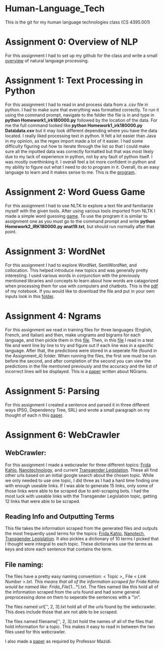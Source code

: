 # Human-Language_Tech
This is the git for my human language technologies class (CS 4395.001)

# Assignment 0: Overview of NLP
For this assignment I had to set up my github for the class and write a small [overview](Overview_of_NLP.pdf) of natural language processing.

# Assignment 1: Text Processing in Python
For this assignment I had to read in and process data from a .csv file in python. I had to make sure that everything was formatted correctly. To run it using the command prompt, navigate to the folder the file is in and type in **python Homework1_irk180000.py** followed by the location of the data. For me the full command looked like **python Homework1_irk180000.py Data\data.csv** but it may look different depending where you have the data located. I really liked processing text in python. It felt a lot easier than Java in my opinion, as the regex import made a lot of it easier. I had some difficulty figuring out how to iterate through the list so that I could make sure all the inputted data was correctly formatted but that was most likely due to my lack of experience in python, not by any fault of python itself. I was mostly overthinking it. I overall feel a lot more confident in python and my ability to figure out what I need to do to program in it. Overall, its an easy language to learn and it makes sense to me. This is the [program](https://github.com/wttkirby/Human-Language_Tech/blob/main/Assignment_1/Homework1_irk180000.py).

# Assignment 2: Word Guess Game
For this assignment I had to use NLTK to explore a text file and familiarize myself with the given tools. After using various tools imported from NLTK I made a simple word guessing [game](https://github.com/wttkirby/Human-Language_Tech/blob/main/Assignment_2/Homework2_IRK180000.py). To use the program it is similar to assignment one as you must go to the command prompt and write **python Homework2_IRK180000.py anat19.txt**, but should run normally after that point.

# Assignment 3: WordNet
For this assignment I had to explore WordNet, SentiWordNet, and collocation. This helped introduce new topics and was generally pretty interesting. I used various words in conjunction with the previously mentioned libraries and concepts to learn about how words are catagorized when processing them for use with computers and chatbots. This is the [pdf](https://github.com/wttkirby/Human-Language_Tech/blob/main/Assignment_3/Portfolio%20Component%203_%20Wordnet.pdf) of my notebook. If you would like to download the file and put in your own inputs look in this [folder](https://github.com/wttkirby/Human-Language_Tech/tree/main/Assignment_3).

# Assignment 4: Ngrams
For this assignment we read in training files for three languages (English, French, and Italian) and then, make unigrams and bigrams for each language, and then pickle them in this [file](https://github.com/wttkirby/Human-Language_Tech/blob/main/Assignment_4/Homework3_pt1.py). Then, in this [file](https://github.com/wttkirby/Human-Language_Tech/blob/main/Assignment_4/Homework3_pt2.py) I read in a test file and went line by line to try and figure out if each line was in a specific language. After that, the predictions were stored in a seperate file (found in the Assignment_4) folder. When running the files, the first one must be run before the second, and after completion of the second you can view the predictions in the file mentioned previously and the accuracy and the list of incorrect lines will be displayed. This is a [paper](https://github.com/wttkirby/Human-Language_Tech/blob/main/NGrams.docx) written about NGrams.

# Assignment 5: Parsing
For this assignment I created a sentence and parsed it in three different ways (PSG, Dependency Tree, SRL) and wrote a small paragraph on my thought of each n this [paper](https://github.com/wttkirby/Human-Language_Tech/blob/main/Parsing.pdf).

# Assignment 6: WebCrawler
## WebCrawler:
For this assignment I made a webcrawler for three different topics: [Frida Kahlo](https://github.com/wttkirby/Human-Language_Tech/blob/main/Assignment_6/scrapenprocess.py), [Nanotechnology](https://github.com/wttkirby/Human-Language_Tech/blob/main/Assignment_6/nanotech.py), and current [Transgender Legislation](https://github.com/wttkirby/Human-Language_Tech/blob/main/Assignment_6/transleg.py). These all find other urls based on an initial google search about the chosen topic. While we only needed to use one topic, I did three as I had a hard time finding one with enough useable links. If I was able to generate 15 links, only some of those links were able to be scraped due to anti-scraping bots. I had the most luck with useable links with the Transgender Legislation topic, getting 12 links that were able to be scraped.

## Reading Info and Outputting Terms
This file takes the information scraped from the generated files and outputs the most frequently used terms for the topics: [Frida Kahlo](https://github.com/wttkirby/Human-Language_Tech/blob/main/Assignment_6/readnterm.py), [Nanotech](https://github.com/wttkirby/Human-Language_Tech/blob/main/Assignment_6/nanoread.py), [Transgender Legislation](https://github.com/wttkirby/Human-Language_Tech/blob/main/Assignment_6/transread.py). It also pickles a dictionary of 10 terms I picked that I thought were integral to each topic. These dictionaries use the terms as keys and store each sentence that contains the term.

## File naming:
The files have a pretty easy naming convention: < Topic >_ File _< Link Number >.txt. This means that all of the information scraped for Frida Kahlo would be named like: Frida_File_[1...*].txt. The files named like this hold all of the information scraped from the urls found and had some general preprocessing done on them to seperate the sentences with a "\n".

The files named url['', 2, 3].txt hold all of the urls found by the webcrawler. This does include those that are not able to be scraped.

The files named filename['', 2, 3].txt hold the names of all of the files that hold information for a topic. This makes it easy to read in between the two files used for this webcrawler.

I also made a [paper](https://github.com/wttkirby/Human-Language_Tech/blob/main/Assignment_6/WebCrawler.docx) as required by Professor Mazidi.